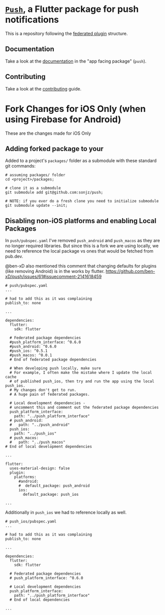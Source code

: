 # [`Push`](/push), a Flutter package for push notifications

This is a repository following the [federated plugin](https://docs.flutter.dev/packages-and-plugins/developing-packages#federated-plugins) structure.

## Documentation

Take a look at the [documentation](push/README.md) in the "app facing package" (`push`).

## Contributing

Take a look at the [contributing](CONTRIBUTING.md) guide.

# Fork Changes for iOS Only (when using Firebase for Android)
These are the changes made for iOS Only

## Adding forked package to your <project>
Added to a project's `packages/` folder as a submodule with these standard git commands:
```
# assuming packages/ folder
cd <project>/packages;

# clone it as a submodule
git submodule add git@github.com:sonjz/push;

# NOTE: if you ever do a fresh clone you need to initialize submodule
git submodule update --init;

```

## Disabling non-iOS platforms and enabling Local Packages
In `push/pubspec.yaml` I've removed `push_android` and `push_macos` as they are no longer required libraries.  But since this is a fork we are using locally, we need to reference the local package vs ones that would be fetched from pub.dev.

@ben-xD also mentioned this comment that changing defaults for plugins (like removing Android) is in the works by flutter.
https://github.com/ben-xD/push/issues/61#issuecomment-2141618459

```
# push/pubspec.yaml
...

# had to add this as it was complaining
publish_to: none

...

dependencies:
  flutter:
    sdk: flutter

  # Federated package dependencies
  #push_platform_interface: ^0.6.0
  #push_android: ^0.6.0
  #push_ios: ^0.5.1
  #push_macos: ^0.0.1
  # End of federated package dependencies

  # When developing push locally, make sure
  # For example, I often make the mistake where I update the local cache
  # of published push_ios, then try and run the app using the local push_ios.
  # My changes don't get to run.
  # A huge pain of federated packages.

  # Local development dependencies -
  # uncomment this and comment out the federated package dependencies
  push_platform_interface:
    path: "../push_platform_interface"
  # push_android:
  #   path: "../push_android"
  push_ios:
    path: "../push_ios"
  # push_macos:
  #   path: "../push_macos"
# End of local development dependencies

...

flutter:
  uses-material-design: false
  plugin:
    platforms:
      #android:
      #  default_package: push_android
      ios:
        default_package: push_ios

...
```

Additionally in `push_ios` we had to reference locally as well.
```
# push_ios/pubspec.yaml
...

# had to add this as it was complaining
publish_to: none

...

dependencies:
  flutter:
    sdk: flutter

  # Federated package dependencies
  # push_platform_interface: ^0.6.0

  # Local development dependencies
  push_platform_interface:
    path: "../push_platform_interface"
  # End of local dependencies

...
```

